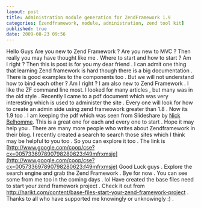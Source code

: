 ```yaml
---
layout: post
title: Administration module generation for ZendFramework 1.9
categories: [zendframework, module, administration, zend tool kit]
published: true
date: 2009-08-23 09:56
---
```

Hello Guys  Are you new to Zend Framework ? Are you new to MVC ?  Then really you may have thought like me . Where to start and how to start ? Am I right ?  Then this is post is for you my dear friend . I can admit one thing that learning Zend framework is hard though there is a big documentation . There is good examples to the components too . But we will not understand how to bind each other ? Am I right ?  I am also new to Zend Framework . I like the ZF command line most. I looked for many articles , but many was in the old style . Recently I came to a pdf document which was very interesting which is used to administer the site . Every one will look for how to create an admin side using zend frameowork greater than 1.8 . Now its 1.9 too .  I am keeping the pdf which was seen from Slideshare by [Nick Belhomme](http://blog.nickbelhomme.com/). This is a great one for each and every one to start . Hope it may help you . There are many more people who writes about Zendframework in their blog. I recently created a search to search those sites which I think may be helpful to you too . So you can explore it too . The link is [http://www.google.com/coop/cse?cx=005733697890798280623:f49mfrxmsje](http://www.google.com/coop/cse?cx=005733697890798280623:f49mfrxmsje)  Good Luck guys . Explore the search engine and grab the Zend Framework .  Bye for now . You can see some from me too in the coming days . lol  Have created the base files need to start your zend framework project . Check it out from http://harikt.com/content/base-files-start-your-zend-framework-project . Thanks to all who have supported me knowingly or unknowingly :) .   

